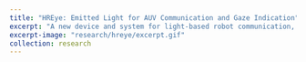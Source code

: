 ```yaml
---
title: "HREye: Emitted Light for AUV Communication and Gaze Indication"
excerpt: "A new device and system for light-based robot communication, including a new capability for underewater robots: gaze indication"
excerpt-image: "research/hreye/excerpt.gif"
collection: research
---
```

